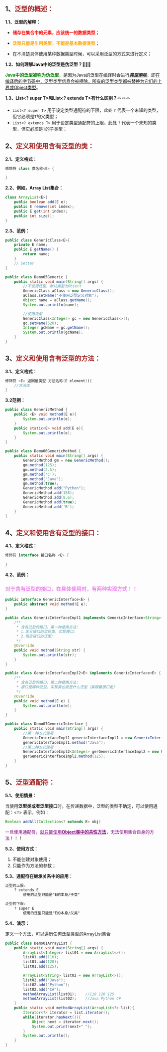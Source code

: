 ## 1、<span style="color:brown">泛型的概述：</span>

**1.1、泛型的解释：**

- <span style='color:red'>**储存在集合中的元素，应该统一的数据类型**</span>；

- <span style='color:orange'>**泛型只能是引用类型，不能是基本数据类型**</span>；

- 在不清楚具体使用某种数据类型时候，可以采用泛型的方式来进行定义；

**1.2、如何理解Java中的泛型是伪泛型？**🌭🌭🌭

​		<span style="color:green">**Java中的泛型被称为伪泛型**</span>，是因为Java的泛型在编译时会进行<u>***类型擦除***</u>，即<u>在编译后的字节码中，泛型类型信息会被擦除，所有的泛型类型都被替换为它们的上界或Object类型</u>。

**1.3、List<? super T>和List<? extends T>有什么区别？**🪢🪢🪢

- `List<? super T>` 用于设定类型通配符的下限，此处 `?` 代表一个未知的类型，但它必须是`T`的父类型；
- `List<? extends T>` 用于设定类型通配符的上限，此处 `?` 代表一个未知的类型，但它必须是`T`的子类型；



## 2、<span style="color:brown">定义和使用含有泛型的类：</span>

**2.1、定义格式：**

```java
修饰符 class 类名称<E> {
    
}
```

**2.2、例如，Array List集合：**

```java
class ArrayList<E>{
    public boolean add(E e);
    public E remove(int index);
    public E get(int index);
    public int size();
}
```

**2.3、范例：**

```java
public class GenericClass<E>{
    private E name;
    public E getName() {
        return name;
    }
    // Setter
}
```

```java
public class Demo05Generic {
    public static void main(String[] args) {
        //不使用泛型，默认类型为Object
        GenericClass aClass = new GenericClass();
        aClass.setName("不使用泛型定义对象");
        Object name = aClass.getName();
        System.out.println(name);

        //使用泛型
        GenericClass<Integer> gc = new GenericClass<>();
        gc.setName(520);
        Integer gcName = gc.getName();
        System.out.println(gcName);
    }
}
```



## 3、<span style="color:brown">定义和使用含有泛型的方法：</span>

**3.1、定义格式：**

```java
修饰符 <E> 返回值类型 方法名称(E element)){
    //方法体
}
```

**3.2范例：**

```java
public class GenericMethod {
    public <E> void method(E e){
        System.out.println(e);
    }
    public static<E> void add(E e){
        System.out.println(e);
    }
}
```

```java
public class Demo06GenericMethod {
    public static void main(String[] args) {
        GenericMethod gm = new GenericMethod();
        gm.method(125);
        gm.method(2.5);
        gm.method('C');
        gm.method("Java");
        gm.method(true);
        GenericMethod.add("Python");
        GenericMethod.add(158);
        GenericMethod.add(9.6);
        GenericMethod.add(true);
        GenericMethod.add('B');
    }
}
```



## 4、<span style="color:brown">定义和使用含有泛型的接口：</span>

**4.1、定义格式：**

```java
修饰符 interface 接口名称 <E> {
    
}
```

**4.2、范例：**

### <span style="color:violet">对于含有泛型的接口，在具体使用时，有两种实现方式！！</span>

```java
public interface GenericInterface<E> {
    public abstract void method(E e);
}
```

```java
public class GenericInterfaceImpl1 implements GenericInterface<String>{
    /**
     * 含有泛型的接口，第一种使用方法:
     * 1.定义接口的实现类，实现接口;
     * 2.指定接口的泛型;
     */
    @Override
    public void method(String str) {
        System.out.println(str);
    }
}
```

```java
public class GenericInterfaceImpl2<E> implements GenericInterface<E> {
    /**
     * 含有泛型的接口，第二种使用方法:
     * 接口是哪种泛型，实现类也就是什么泛型（类跟着接口走）
     */
    @Override
    public void method(E e) {
        System.out.println(e);
    }
}
```

```java
public class Demo07GenericInterface {
    public static void main(String[] args) {
        //第一种方式使用
        GenericInterfaceImpl1 genericInterfaceImpl1 = new GenericInterfaceImpl1();
        genericInterfaceImpl1.method("Java");
        //第二种方式使用
        GenericInterfaceImpl2<Integer> gerGenericInterfaceImpl2 = new GenericInterfaceImpl2<>();
        gerGenericInterfaceImpl2.method(125);
    }
}
```



## 5、<span style="color:brown">泛型通配符：</span>

**5.1、使用情景：**

​		当使用**泛型类或者泛型接口**时，在传递数据中，泛型的类型不确定，可以使用通配：<`?`>   表示，例如：

```java
Boolean addAll(Collection<? extends E> obj)
```

<span style="color:purple">一旦使用通配符，<u>就只能使用**Object类中的共性方法**</u>，无法使用集合自身的方法</span>！！！

**5.2、使用方式：**

1. 不能创建对象使用；
2. 只能作为方法的参数；

**5.3、通配符在继承关系中的应用：**

```scss
泛型的上限:
	? extends E
		使用的泛型只能是"E的本身/子类"
```

```scss
泛型的下限:
	? super E
		使用的泛型只能是"E的本身/父类"
```

**5.4、演示：**

定义一个方法，可以遍历任何泛型类型的ArrayList集合

```java
public class Demo01ArrayList {
    public static void main(String[] args) {
        ArrayList<Integer> list01 = new ArrayList<>();
        list01.add(110);
        list01.add(120);
        list01.add(125);

        ArrayList<String> list02 = new ArrayList<>();
        list02.add("Java");
        list02.add("Python");
        list02.add("C#");
        methodArrayList(list01);	//110 120 125 
        methodArrayList(list02);	//Java Python C# 
    }
    public static void methodArrayList(ArrayList<?> list){
        Iterator<?> iterator = list.iterator();
        while(iterator.hasNext()){
            Object next = iterator.next();
            System.out.print(next+" ");
        }
        System.out.println();
    }
}
```

